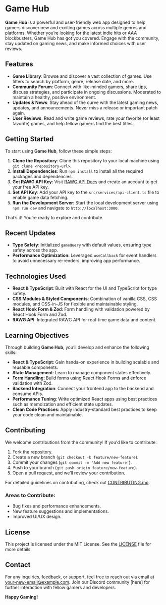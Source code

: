 # Game Hub

**Game Hub** is a powerful and user-friendly web app designed to help gamers discover new and exciting games across multiple genres and platforms. Whether you’re looking for the latest indie hits or AAA blockbusters, Game Hub has got you covered. Engage with the community, stay updated on gaming news, and make informed choices with user reviews.

## Features

- **Game Library**: Browse and discover a vast collection of games. Use filters to search by platform, genre, release date, and more.
- **Community Forum**: Connect with like-minded gamers, share tips, discuss strategies, and participate in ongoing discussions. Moderated to maintain a healthy, positive environment.
- **Updates & News**: Stay ahead of the curve with the latest gaming news, updates, and announcements. Never miss a release or important patch again.
- **User Reviews**: Read and write game reviews, rate your favorite (or least favorite) games, and help fellow gamers find the best titles.

## Getting Started

To start using **Game Hub**, follow these simple steps:

1. **Clone the Repository**: Clone this repository to your local machine using `git clone <repository-url>`.
2. **Install Dependencies**: Run `npm install` to install all the required packages and dependencies.
3. **Get RAWG API Key**: Visit [RAWG API Docs](https://rawg.io/apidocs) and create an account to get your free API key.
4. **Set API Key**: Add your API key to the `src/services/api-client.ts` file to enable game data fetching.
5. **Run the Development Server**: Start the local development server using `npm run dev` and navigate to `http://localhost:3000`.

That’s it! You’re ready to explore and contribute.

## Recent Updates

- **Type Safety**: Initialized `gameQuery` with default values, ensuring type safety across the app.
- **Performance Optimization**: Leveraged `useCallback` for event handlers to avoid unnecessary re-renders, improving app performance.

## Technologies Used

- **React & TypeScript**: Built with React for the UI and TypeScript for type safety.
- **CSS Modules & Styled Components**: Combination of vanilla CSS, CSS modules, and CSS-in-JS for flexible and maintainable styling.
- **React Hook Form & Zod**: Form handling with validation powered by React Hook Form and Zod.
- **RAWG API**: Integrated RAWG API for real-time game data and content.

## Learning Objectives

Through building **Game Hub**, you’ll develop and enhance the following skills:

- **React & TypeScript**: Gain hands-on experience in building scalable and reusable components.
- **State Management**: Learn to manage component states effectively.
- **Form Handling**: Build forms using React Hook Forms and enforce validation with Zod.
- **Backend Integration**: Connect your frontend app to the backend and consume APIs.
- **Performance Tuning**: Write optimized React apps using best practices such as memoization and efficient state updates.
- **Clean Code Practices**: Apply industry-standard best practices to keep your code clean and maintainable.

## Contributing

We welcome contributions from the community! If you'd like to contribute:

1. Fork the repository.
2. Create a new branch (`git checkout -b feature/new-feature`).
3. Commit your changes (`git commit -m 'Add new feature'`).
4. Push to your branch (`git push origin feature/new-feature`).
5. Open a pull request, and we’ll review your contribution.

For detailed guidelines on contributing, check out [CONTRIBUTING.md](CONTRIBUTING.md).

### Areas to Contribute:

- Bug fixes and performance enhancements.
- New feature suggestions and implementations.
- Improved UI/UX design.

## License

This project is licensed under the MIT License. See the [LICENSE](LICENSE) file for more details.

## Contact

For any inquiries, feedback, or support, feel free to reach out via email at [your-new-email@example.com](mailto:your-new-email@example.com). Join our Discord community [here] for further interaction with fellow gamers and developers.

**Happy Gaming!**
